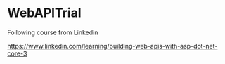 # WebAPITrial
Following course from Linkedin

https://www.linkedin.com/learning/building-web-apis-with-asp-dot-net-core-3





